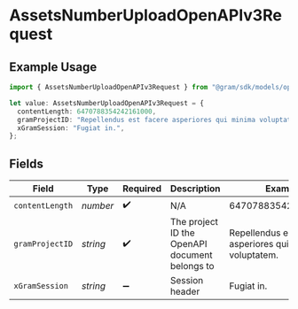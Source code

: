 # AssetsNumberUploadOpenAPIv3Request

## Example Usage

```typescript
import { AssetsNumberUploadOpenAPIv3Request } from "@gram/sdk/models/operations";

let value: AssetsNumberUploadOpenAPIv3Request = {
  contentLength: 6470788354242161000,
  gramProjectID: "Repellendus est facere asperiores qui minima voluptatem.",
  xGramSession: "Fugiat in.",
};
```

## Fields

| Field                                                    | Type                                                     | Required                                                 | Description                                              | Example                                                  |
| -------------------------------------------------------- | -------------------------------------------------------- | -------------------------------------------------------- | -------------------------------------------------------- | -------------------------------------------------------- |
| `contentLength`                                          | *number*                                                 | :heavy_check_mark:                                       | N/A                                                      | 6470788354242161151                                      |
| `gramProjectID`                                          | *string*                                                 | :heavy_check_mark:                                       | The project ID the OpenAPI document belongs to           | Repellendus est facere asperiores qui minima voluptatem. |
| `xGramSession`                                           | *string*                                                 | :heavy_minus_sign:                                       | Session header                                           | Fugiat in.                                               |
